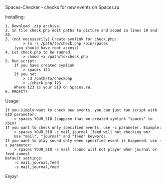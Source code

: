Spaces-Checker - checks for new events on Spaces.ru.

Installing:

	1. Download .zip archive.
	2. In file check.php edit paths to picture and sound in lines 19 and 20.
	3. (not necessarily) Create symlink for check.php:
			> ln -s /path/to/check.php /bin/spaces
		(you should have root access)
	4. Let check.php to be runned
	 		> chmod +x /path/to/check.php
	5. Run script:
		If you have created symlink
		 	> spaces 123
		If you not
			> cd /path/to/checkphp
			> ./check.php 123
		Where 123 is your SID on Spaces.ru.
	6. PROFIT!

Usage:

	If you simply want to check new events, you can just run script with SID parameter:
		> spaces YOUR_SID (suppose that we created symlink "spaces" to /bin)
	If you want to check only specified events, use -c parameter. Example:
		> spaces YOUR_SID -c mail,journal (feed will not checking on)
		Use "mail", "journal" and "feed" keywords.
	If you want to play sound only when specified event is happened, use -s parameter:
		> spaces YOUR_SID -s mail (sound will not player when journal or feed comes)
	Default settings:
		-c mail,journal,feed
		-s mail,journal,feed

Enjoy!